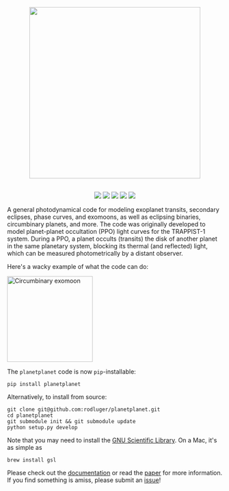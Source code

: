 <div align="center">
<img src="https://rodluger.github.io/planetplanet/_images/title.gif" width="400px">
</img>
<br/><br/>
<p><a href="https://travis-ci.org/rodluger/planetplanet"><img src="https://travis-ci.org/rodluger/planetplanet.svg?branch=master"/></a>
<a href="http://dx.doi.org/10.5281/zenodo.997391"><img src="https://img.shields.io/badge/doi-zenodo-568AB8.svg?style=flat"/></a>
<a href="https://raw.githubusercontent.com/rodluger/planetplanet/master/LICENSE?token=AI5FKxGMJTv55h2EE_AuXW2gofnIaRDeks5Zm0unwA%3D%3D"><img src="https://img.shields.io/badge/license-GPL-a2a2a2.svg?style=flat"/></a>
<a href="https://rodluger.github.io/planetplanet/PPOs.pdf"><img src="https://img.shields.io/badge/read-the_paper-fd7709.svg?style=flat"/></a>
<a href="https://rodluger.github.io/planetplanet/index.html"><img src="https://img.shields.io/badge/read-the_docs-AF5891.svg?style=flat"/></a>
</p>
</div>

A general photodynamical code for modeling exoplanet transits, secondary eclipses, phase curves, and exomoons, as well as eclipsing binaries, circumbinary planets, and more. The code was originally developed to model planet-planet occultation (PPO) light curves for the TRAPPIST-1 system. During a PPO, a planet
occults (transits) the disk of another planet in the same planetary system, blocking its thermal
(and reflected) light, which can be measured photometrically by a distant observer.

Here's a wacky example of what the code can do:

<img src="https://rodluger.github.io/misc/cbexomoon.gif" alt="Circumbinary exomoon" style="width: 200px;"/>

The `planetplanet` code is now `pip`-installable:

```
pip install planetplanet
```

Alternatively, to install from source:

```
git clone git@github.com:rodluger/planetplanet.git
cd planetplanet
git submodule init && git submodule update
python setup.py develop
```

Note that you may need to install the [GNU Scientific Library](https://www.gnu.org/software/gsl/). On a Mac, it's as simple as

```
brew install gsl
```

Please check out the [documentation](https://rodluger.github.io/planetplanet/ndex.html) or read the [paper](https://rodluger.github.io/planetplanet/PPOs.pdf) for more information. If you find something is amiss, please submit an [issue](https://github.com/rodluger/planetplanet/issues)!
